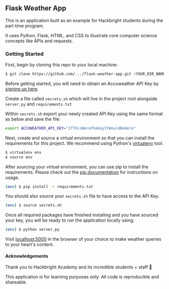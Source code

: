 ## Flask Weather App
This is an application built as an example for Hackbright students during the part time program.

It uses Python, Flask, HTML, and CSS to illustrate core computer science concepts like APIs and requests.

### Getting Started

First, begin by cloning this repo to your local machine:

```sh
$ git clone https://github.com/.../flask-weather-app.git <YOUR_DIR_NAME>
```

Before getting started, you will need to obtain an Accuweather API Key by [signing up here](http://developer.accuweather.com/). 

Create a file called `secrets.sh` which will live in the project root alongside `server.py` and `requirements.txt`

Within `secrets.sh` export your newly created API Key using the same format as below and save the file:

```sh
export ACCUWEATHER_API_KEY="IfThisWereTheKeyItWouldBeHere"
```

Next, create and source a virtual environment so that you can install the requirements for this project. We recommend using Python's [virtualenv](https://virtualenv.pypa.io/en/stable/installation/) tool.

```sh
$ virtualenv env
$ source env
```

After sourcing your virtual environment, you can use pip to install the requirements. Please check out the [pip documentation](https://pip.pypa.io/en/stable/) for instructions on usage.

```sh
(env) $ pip install -r requirements.txt
```

You should also source your `secrets.sh` file to have access to the API Key.

```sh
(env) $ source secrets.sh
```

Once all required packages have finished installing and you have sourced your key, you will be ready to run the application locally using:

```sh
(env) $ python server.py
```

Visit [localhost:5000]() in the browser of your choice to make weather queries to your heart's content.

#### Acknowledgements
Thank you to Hackbright Academy and its incredible students + staff 🦄

This application is for learning purposes only. All code is reproducible and shareable.
